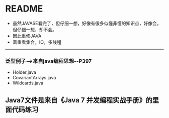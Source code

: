 # README

+ 虽然JAVASE看完了，但仔细一想，好像有很多似懂非懂的知识点，好像会，但仔细一想，却不会。
+ 因此重修JAVA
+ 着重看集合，IO，多线程
---
### 泛型例子-->来自java编程思想--P397
+ Holder.java 
+ CovariantArrays.java
+ Wildcards.java

## Java7文件是来自《Java 7 并发编程实战手册》的里面代码练习




